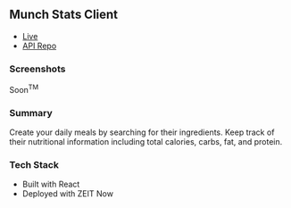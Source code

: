 ## Munch Stats Client
+ [Live](https://github.com/thinkful-ei-armadillo/munchstats-client)  
+ [API Repo](https://github.com/thinkful-ei-armadillo/munchstats-api)  

### Screenshots
Soon<sup>TM</sup>

### Summary
Create your daily meals by searching for their ingredients. Keep track of their nutritional information including total calories, carbs, fat, and protein.

### Tech Stack
+ Built with React
+ Deployed with ZEIT Now
